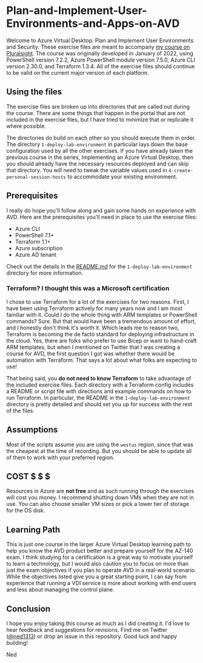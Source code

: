 # Plan-and-Implement-User-Environments-and-Apps-on-AVD

Welcome to Azure Virtual Desktop: Plan and Implement User Environments and Security. These exercise files are meant to accompany [my course on Pluralsight](http://www.pluralsight.com/courses/azure-virtual-desktop-plan-implement-user-environments-apps-cert). The course was originally developed in January of 2022, using PowerShell version 7.2.2, Azure PowerShell module version 7.5.0, Azure CLI version 2.30.0, and Terraform 1.3.4. All of the exercise files should continue to be valid on the current major version of each platform.

## Using the files

The exercise files are broken up into directories that are called out during the course. There are some things that happen in the portal that are not included in the exercise files, but I have tried to minimize that or replicate it where possible.

The directories do build on each other so you should execute them in order. The directory `1-deploy-lab-environment` in particular lays down the base configuration used by all the other exercises. If you have already taken the previous course in the series, Implementing an Azure Virtual Desktop, then you should already have the necessary resources deployed and can skip that directory. You will need to tweak the variable values used in `4-create-personal-session-hosts` to accommodate your existing environment.

## Prerequisites

I really do hope you'll follow along and gain some hands on experience with AVD. Here are the prerequisites you'll need in place to use the exercise files:

* Azure CLI
* PowerShell 7.1+
* Terraform 1.1+
* Azure subscription
* Azure AD tenant

Check out the details in the [README.md](1-deploy-lab-environment/README.md) for the `1-deploy-lab-environment` directory for more information.

### Terraform? I thought this was a Microsoft certification

I chose to use Terraform for a lot of the exercises for two reasons. First, I have been using Terraform actively for many years now and I am most familiar with it. Could I do the whole thing with ARM templates or PowerShell commands? Sure. But that would have been a tremendous amount of effort, and I honestly don't think it's worth it. Which leads me to reason two, Terraform is becoming the de facto standard for deploying infrastructure in the cloud. Yes, there are folks who prefer to use Bicep or want to hand-craft ARM templates, but when I mentioned on Twitter that I was creating a course for AVD, the first question I got was whether there would be automation with Terraform. That says a lot about what folks are expecting to use!

That being said, you **do not need to know Terraform** to take advantage of the included exercise files. Each directory with a Terraform config includes a README or script file with directions and example commands on how to run Terraform. In particular, the README in the `1-deploy-lab-environment` directory is pretty detailed and should set you up for success with the rest of the files.

## Assumptions

Most of the scripts assume you are using the `westus` region, since that was the cheapest at the time of recording. But you should be able to update all of them to work with your preferred region.

## COST $ $ $

Resources in Azure are **not free** and as such running through the exercises will cost you money. I recommend shutting down VMs when they are not in use. You can also choose smaller VM sizes or pick a lower tier of storage for the OS disk.

## Learning Path

This is just one course in the larger Azure Virtual Desktop learning path to help you know the AVD product better and prepare yourself for the AZ-140 exam. I think studying for a certification is a great way to motivate yourself to learn a technology, but I would also caution you to focus on more than just the exam objectives if you plan to operate AVD in a real-world scenario. While the objectives listed give you a great starting point, I can say from experience that running a VDI service is more about working with end users and less about managing the control plane.

## Conclusion

I hope you enjoy taking this course as much as I did creating it. I'd love to hear feedback and suggestions for revisions. Find me on Twitter ([@ned1313](https://twitter.com/Ned1313)) or drop an issue in this repository. Good luck and happy building!

Ned
